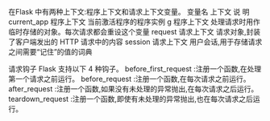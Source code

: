 在Flask 中有两种上下文:程序上下文和请求上下文变量。
变量名 上下文 说  明
current_app 程序上下文 当前激活程序的程序实例
g 程序上下文 处理请求时用作临时存储的对象。每次请求都会重设这个变量
request 请求上下文 请求对象,封装了客户端发出的 HTTP 请求中的内容
session 请求上下文 用户会话,用于存储请求之间需要“记住”的值的词典

请求钩子
Flask 支持以下 4 种钩子。
before_first_request :注册一个函数,在处理第一个请求之前运行。
before_request :注册一个函数,在每次请求之前运行。
after_request :注册一个函数,如果没有未处理的异常抛出,在每次请求之后运行。
teardown_request :注册一个函数,即使有未处理的异常抛出,也在每次请求之后运行。
